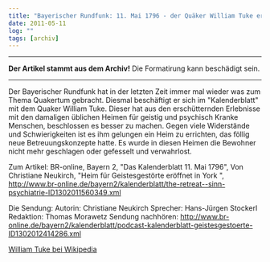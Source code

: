 ```yaml
---
title: "Bayerischer Rundfunk: 11. Mai 1796 - der Quäker William Tuke eröffnet ein neues Heim für Geistesgestörte"
date: 2011-05-11
log: ""
tags: [archiv]
---
```

<hr><b>Der Artikel stammt aus dem Archiv!</b> Die Formatirung kann beschädigt sein.<hr>
Der Bayerischer Rundfunk hat in der letzten Zeit immer mal wieder was zum Thema Quakertum gebracht. Diesmal beschäftigt er sich im "Kalenderblatt" mit dem Quaker William Tuke. Dieser hat aus den erschütternden Erlebnisse mit den damaligen üblichen Heimen für geistig und psychisch Kranke Menschen, beschlossen es besser zu machen. Gegen viele Widerstände und Schwierigkeiten ist es ihm gelungen ein Heim zu errichten, das föllig neue Betreuungskonzepte hatte. Es wurde in diesen Heimen die Bewohner nicht mehr geschlagen oder gefesselt und verwahrlost. 

Zum Artikel:
BR-online,  Bayern 2, "Das Kalenderblatt  11. Mai 1796", Von Christiane Neukirch, "Heim für Geistesgestörte eröffnet in York ", http://www.br-online.de/bayern2/kalenderblatt/the-retreat--sinn-psychiatrie-ID1302011560349.xml

Die Sendung:
Autorin: Christiane Neukirch
Sprecher: Hans-Jürgen Stockerl
Redaktion: Thomas Morawetz
 Sendung nachhören: http://www.br-online.de/bayern2/kalenderblatt/podcast-kalenderblatt-geistesgestoerte-ID1302012414286.xml

<a href="http://en.wikipedia.org/wiki/William_Tuke">William Tuke bei Wikipedia</a>
